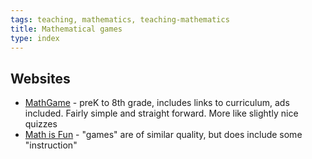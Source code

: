 ```yaml
---
tags: teaching, mathematics, teaching-mathematics
title: Mathematical games
type: index
---
```

## Websites

- [MathGame](https://au.mathgames.com/) - preK to 8th grade, includes links to curriculum, ads included. Fairly simple and straight forward. More like slightly nice quizzes
- [Math is Fun](https://www.mathsisfun.com/) - "games" are of similar quality, but does include some "instruction"